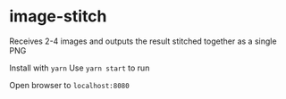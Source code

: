 # image-stitch

Receives 2-4 images and outputs the result stitched together as a single PNG

Install with `yarn`
Use `yarn start` to run

Open browser to `localhost:8080`